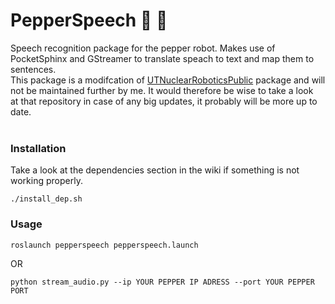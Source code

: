# PepperSpeech :robot: :speech_balloon:
Speech recognition package for the pepper robot. Makes use of PocketSphinx and GStreamer to translate speach to text and map them to sentences.  
This package is a modifcation of [UTNuclearRoboticsPublic](https://github.com/UTNuclearRoboticsPublic/pocketsphinx) package and will not be maintained further by me.
It would therefore be wise to take a look  
at that repository in case of any big updates, it probably will be more up to date.  
<br>
### Installation
Take a look at the dependencies section in the wiki if something is not working properly.
```
./install_dep.sh
```
  
### Usage

```
roslaunch pepperspeech pepperspeech.launch
```
OR
```
python stream_audio.py --ip YOUR PEPPER IP ADRESS --port YOUR PEPPER PORT
```